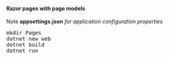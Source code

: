 <h4>Razor pages with page models</h4>

Note <b>appsettings.json</b> <i>for application configuration properties</i>

<pre>
mkdir Pages
dotnet new web
dotnet build
dotnet run
</pre>

